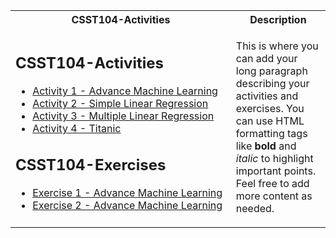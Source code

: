 <table style="width: 100%; table-layout: fixed;">
  <tr>
    <th style="width: 70%;">CSST104-Activities</th>
    <th>Description</th>
  </tr>
  <tr>
    <td>
      <h2>CSST104-Activities</h2>
      <ul>
        <li><a href="https://github.com/sancon-simon/CSST104-Activity-Compilation/tree/main/Activity_Compilation/Activity_1_Advance_Machine_Learning_(SanconS).ipynb" target="_blank">Activity 1 - Advance Machine Learning</a></li>
        <li><a href="https://github.com/sancon-simon/CSST104-Activity-Compilation/blob/main/Activity_Compilation/Activity_2_Simple_Linear_Regression(SanconS).ipynb" target="_blank">Activity 2 - Simple Linear Regression</a></li>
        <li><a href="https://github.com/sancon-simon/CSST104-Activity-Compilation/blob/main/Activity_Compilation/Activity_3_Multiple_Linear_Regression(SanconS).ipynb" target="_blank">Activity 3 - Multiple Linear Regression</a></li>
        <li><a href="https://github.com/sancon-simon/CSST104-Activity-Compilation/blob/main/Activity_Compilation/Activity_4_Titanic(SanconS).ipynb" target="_blank">Activity 4 - Titanic</a></li>
      </ul>
      <h2>CSST104-Exercises</h2>
      <ul>
        <li><a href="https://github.com/sancon-simon/CSST104-Activity-Compilation/blob/main/Exercises_Compilation/3B_SANCON_EXER1.ipynb" target="_blank">Exercise 1 - Advance Machine Learning</a></li>
        <li><a href="https://github.com/sancon-simon/CSST104-Activity-Compilation/blob/main/Exercises_Compilation/3B_SANCON_EXER2.ipynb" target="_blank">Exercise 2 - Advance Machine Learning</a></li>
        </ul>
    </td>
    <td>
      <p>This is where you can add your long paragraph describing your activities and exercises. You can use HTML formatting tags like <strong>bold</strong> and <em>italic</em> to highlight important points. Feel free to add more content as needed.</p>
    </td>
  </tr>
</table>
